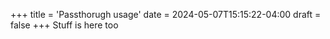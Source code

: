 +++
title = 'Passthorugh usage'
date = 2024-05-07T15:15:22-04:00
draft = false
+++
Stuff is here too